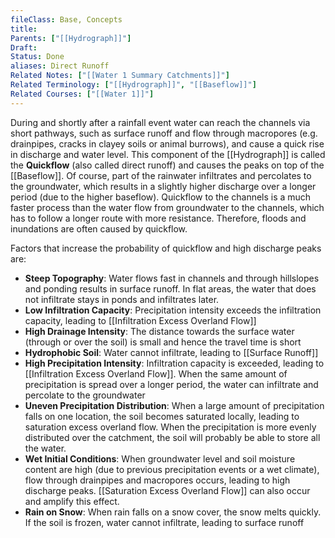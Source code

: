 ```yaml
---
fileClass: Base, Concepts
title: 
Parents: ["[[Hydrograph]]"]
Draft: 
Status: Done
aliases: Direct Runoff
Related Notes: ["[[Water 1 Summary Catchments]]"]
Related Terminology: ["[[Hydrograph]]", "[[Baseflow]]"]
Related Courses: ["[[Water 1]]"]
---
```

During and shortly after a rainfall event water can reach the channels via short pathways, such as surface runoff and flow through macropores (e.g. drainpipes, cracks in clayey soils or animal burrows), and cause a quick rise in discharge and water level. This component of the [[Hydrograph]] is called the **Quickflow** (also called direct runoff) and causes the peaks on top of the [[Baseflow]]. Of course, part of the rainwater infiltrates and percolates to the groundwater, which results in a slightly higher discharge over a longer period (due to the higher baseflow). Quickflow to the channels is a much faster process than the water flow from groundwater to the channels, which has to follow a longer route with more resistance. Therefore, floods and inundations are often caused by quickflow.

Factors that increase the probability of quickflow and high discharge peaks are:
- **Steep Topography**: Water flows fast in channels and through hillslopes and ponding results in surface runoff. In flat areas, the water that does not infiltrate stays in ponds and infiltrates later. 
- **Low Infiltration Capacity**: Precipitation intensity exceeds the infiltration capacity, leading to [[Infiltration Excess Overland Flow]]
- **High Drainage Intensity**: The distance towards the surface water (through or over the soil) is small and hence the travel time is short
- **Hydrophobic Soil**: Water cannot infiltrate, leading to [[Surface Runoff]]
- **High Precipitation Intensity**: Infiltration capacity is exceeded, leading to [[Infiltration Excess Overland Flow]]. When the same amount of precipitation is spread over a longer period, the water can infiltrate and percolate to the groundwater
- **Uneven Precipitation Distribution**: When a large amount of precipitation falls on one location, the soil becomes saturated locally, leading to saturation excess overland flow. When the precipitation is more evenly distributed over the catchment, the soil will probably be able to store all the water. 
- **Wet Initial Conditions**: When groundwater level and soil moisture content are high (due to previous precipitation events or a wet climate), flow through drainpipes and macropores occurs, leading to high discharge peaks. [[Saturation Excess Overland Flow]] can also occur and amplify this effect.
- **Rain on Snow**: When rain falls on a snow cover, the snow melts quickly. If the soil is frozen, water cannot infiltrate, leading to surface runoff
